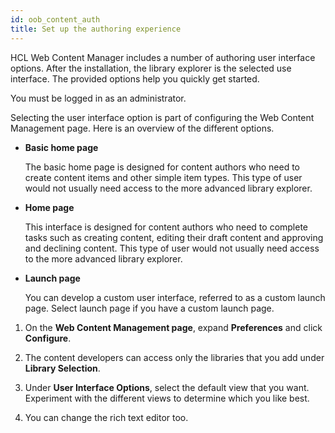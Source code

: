```yaml
---
id: oob_content_auth
title: Set up the authoring experience
---
```





HCL Web Content Manager includes a number of authoring user interface options. After the installation, the library explorer is the selected use interface. The provided options help you quickly get started.

You must be logged in as an administrator.

Selecting the user interface option is part of configuring the Web Content Management page. Here is an overview of the different options.

-   **Basic home page**

    The basic home page is designed for content authors who need to create content items and other simple item types. This type of user would not usually need access to the more advanced library explorer.

-   **Home page**

    This interface is designed for content authors who need to complete tasks such as creating content, editing their draft content and approving and declining content. This type of user would not usually need access to the more advanced library explorer.

-   **Launch page**

    You can develop a custom user interface, referred to as a custom launch page. Select launch page if you have a custom launch page.


1.  On the **Web Content Management page**, expand **Preferences** and click **Configure**.

2.  The content developers can access only the libraries that you add under **Library Selection**.

3.  Under **User Interface Options**, select the default view that you want. Experiment with the different views to determine which you like best.

4.  You can change the rich text editor too.



